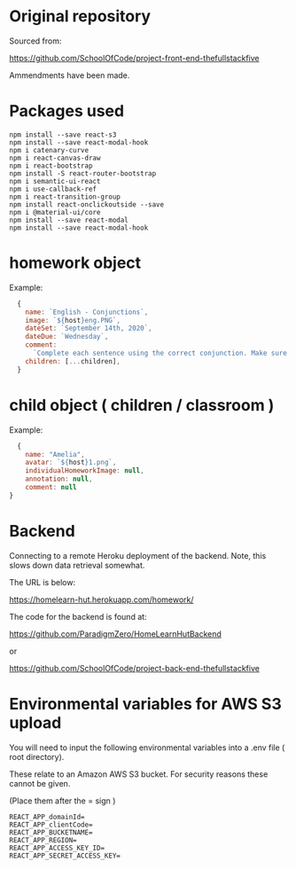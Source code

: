 # Original repository

Sourced from:

https://github.com/SchoolOfCode/project-front-end-thefullstackfive

Ammendments have been made.

# Packages used

```
npm install --save react-s3  
npm install --save react-modal-hook
npm i catenary-curve
npm i react-canvas-draw
npm i react-bootstrap
npm install -S react-router-bootstrap
npm i semantic-ui-react
npm i use-callback-ref
npm i react-transition-group
npm install react-onclickoutside --save
npm i @material-ui/core
npm install --save react-modal
npm install --save react-modal-hook
```

# homework object

Example:

```javascript
  {
    name: `English - Conjunctions`,
    image: `${host}eng.PNG`,
    dateSet: `September 14th, 2020`,
    dateDue: `Wednesday`,
    comment:
      `Complete each sentence using the correct conjunction. Make sure to read the sentences carefully as you will be using them in class later this week.`,
    children: [...children],
  }
```

# child object ( children / classroom )

Example:

```javascript
  {
    name: "Amelia",
    avatar: `${host}1.png`,
    individualHomeworkImage: null,
    annotation: null,
    comment: null
}
```
# Backend

Connecting to a remote Heroku deployment of the backend. Note, this slows down data retrieval somewhat.

The URL is below:

https://homelearn-hut.herokuapp.com/homework/

The code for the backend is found at:

https://github.com/ParadigmZero/HomeLearnHutBackend

or

https://github.com/SchoolOfCode/project-back-end-thefullstackfive

# Environmental variables for AWS S3 upload

You will need to input the following environmental variables into a .env file ( root directory).

These relate to an Amazon AWS S3 bucket. For security reasons these cannot be given.

(Place them after the = sign )

```
REACT_APP_domainId=
REACT_APP_clientCode=
REACT_APP_BUCKETNAME=
REACT_APP_REGION=
REACT_APP_ACCESS_KEY_ID=
REACT_APP_SECRET_ACCESS_KEY=
```
